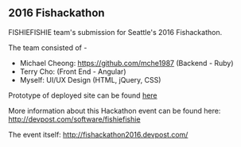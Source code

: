 ## 2016 Fishackathon

FISHIEFISHIE team's submission for Seattle's 2016 Fishackathon. 

The team consisted of - 

- Michael Cheong: https://github.com/mche1987 (Backend - Ruby)
- Terry Cho: (Front End - Angular)
- Myself: UI/UX Design (HTML, jQuery, CSS)

Prototype of deployed site can be found [here]

More information about this Hackathon event can be found here: http://devpost.com/software/fishiefishie

The event itself: http://fishackathon2016.devpost.com/

[here]: <http://52.38.139.238/>
